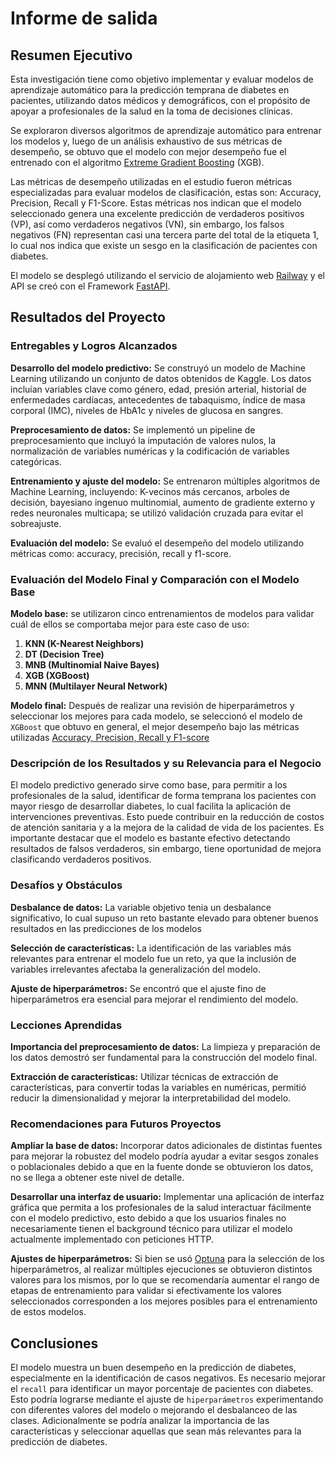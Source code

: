 # Informe de salida

## Resumen Ejecutivo

Esta investigación tiene como objetivo implementar y evaluar modelos de aprendizaje automático para la predicción temprana de diabetes en pacientes, utilizando datos médicos y demográficos, con el propósito de apoyar a profesionales de la salud en la toma de decisiones clínicas.

Se exploraron diversos algoritmos de aprendizaje automático para entrenar los modelos y, luego de un análisis exhaustivo de sus métricas de desempeño, se obtuvo que el modelo con mejor desempeño fue el entrenado con el algoritmo [Extreme Gradient Boosting](https://xgboost.readthedocs.io/en/stable/) (XGB).

Las métricas de desempeño utilizadas en el estudio fueron métricas especializadas para evaluar modelos de clasificación, estas son: Accuracy, Precision, Recall y F1-Score. Estas métricas nos indican que el modelo seleccionado genera una excelente predicción de verdaderos positivos (VP), así como verdaderos negativos (VN), sin embargo, los falsos negativos (FN) representan casi una tercera parte del total de la etiqueta 1, lo cual nos indica que existe un sesgo en la clasificación de pacientes con diabetes.

El modelo se desplegó utilizando el servicio de alojamiento web [Railway](https://railway.app/) y el API se creó con el Framework [FastAPI]( https://fastapi.tiangolo.com/).

## Resultados del Proyecto

### Entregables y Logros Alcanzados

**Desarrollo del modelo predictivo:** Se construyó un modelo de Machine Learning utilizando un conjunto de datos obtenidos de Kaggle. Los datos incluían variables clave como género, edad, presión arterial, historial de enfermedades cardíacas, antecedentes de tabaquismo, índice de masa corporal (IMC), niveles de HbA1c y niveles de glucosa en sangres.

**Preprocesamiento de datos:** Se implementó un pipeline de preprocesamiento que incluyó la imputación de valores nulos, la normalización de variables numéricas y la codificación de variables categóricas.

**Entrenamiento y ajuste del modelo:** Se entrenaron múltiples algoritmos de Machine Learning, incluyendo: K-vecinos más cercanos, arboles de decisión, bayesiano ingenuo multinomial, aumento de gradiente externo y redes neuronales multicapa; se utilizó validación cruzada para evitar el sobreajuste.

**Evaluación del modelo:** Se evaluó el desempeño del modelo utilizando métricas como: accuracy, precisión, recall y f1-score.

### Evaluación del Modelo Final y Comparación con el Modelo Base

**Modelo base:** se utilizaron cinco entrenamientos de modelos para validar cuál de ellos se comportaba mejor para este caso de uso:

1. **KNN (K-Nearest Neighbors)**
2. **DT (Decision Tree)**
3. **MNB (Multinomial Naive Bayes)**
4. **XGB (XGBoost)**
5. **MNN (Multilayer Neural Network)**

**Modelo final:** Después de realizar una revisión de hiperparámetros y seleccionar los mejores para cada modelo, se seleccionó el modelo de `XGBoost` que obtuvo en general, el mejor desempeño bajo las métricas utilizadas [Accuracy, Precision, Recall y F1-score](/docs/modeling/model_report.md)

### Descripción de los Resultados y su Relevancia para el Negocio

El modelo predictivo generado sirve como base, para permitir a los profesionales de la salud, identificar de forma temprana los pacientes con mayor riesgo de desarrollar diabetes, lo cual facilita la aplicación de intervenciones preventivas. Esto puede contribuir en la reducción de costos de atención sanitaria y a la mejora de la calidad de vida de los pacientes. Es importante destacar que el modelo es bastante efectivo detectando resultados de falsos verdaderos, sin embargo, tiene oportunidad de mejora clasificando verdaderos positivos.

### Desafíos y Obstáculos

**Desbalance de datos:** La variable objetivo tenia un desbalance significativo, lo cual supuso un reto bastante elevado para obtener buenos resultados en las predicciones de los modelos

**Selección de características:** La identificación de las variables más relevantes para entrenar el modelo fue un reto, ya que la inclusión de variables irrelevantes afectaba la generalización del modelo.

**Ajuste de hiperparámetros:** Se encontró que el ajuste fino de hiperparámetros era esencial para mejorar el rendimiento del modelo.

### Lecciones Aprendidas

**Importancia del preprocesamiento de datos:** La limpieza y preparación de los datos demostró ser fundamental para la construcción del modelo final.

**Extracción de características:** Utilizar técnicas de extracción de características, para convertir todas la variables en numéricas, permitió reducir la dimensionalidad y mejorar la interpretabilidad del modelo.

### Recomendaciones para Futuros Proyectos

**Ampliar la base de datos:** Incorporar datos adicionales de distintas fuentes para mejorar la robustez del modelo podría ayudar a evitar sesgos zonales o poblacionales debido a que en la fuente donde se obtuvieron los datos, no se llega a obtener este nivel de detalle.

**Desarrollar una interfaz de usuario:** Implementar una aplicación de interfaz gráfica que permita a los profesionales de la salud interactuar fácilmente con el modelo predictivo, esto debido a que los usuarios finales no necesariamente tienen el background técnico para utilizar el modelo actualmente implementado con peticiones HTTP.

**Ajustes de hiperparámetros:** Si bien se usó [Optuna](https://optuna.org/) para la selección de los hiperparámetros, al realizar múltiples ejecuciones se obtuvieron distintos valores para los mismos, por lo que se recomendaría aumentar el rango de etapas de entrenamiento para validar si efectivamente los valores seleccionados corresponden a los mejores posibles para el entrenamiento de estos modelos.

## Conclusiones

El modelo muestra un buen desempeño en la predicción de diabetes, especialmente en la identificación de casos negativos. Es necesario mejorar el `recall` para identificar un mayor porcentaje de pacientes con diabetes. Esto podría lograrse mediante el ajuste de `hiperparámetros` experimentando con diferentes valores del modelo o mejorando el desbalanceo de las clases. Adicionalmente se podría analizar la importancia de las características y seleccionar aquellas que sean más relevantes para la predicción de diabetes.